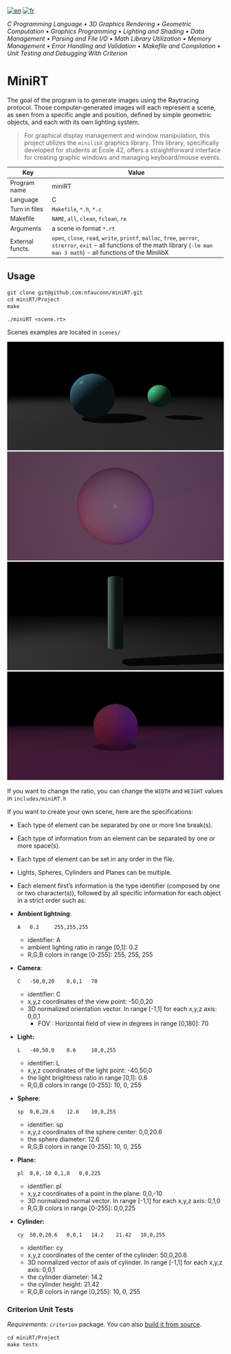 [![en](https://img.shields.io/badge/lang-en-pink.svg)](https://github.com/nfauconn/miniRT/blob/master/README.md)
[![fr](https://img.shields.io/badge/lang-fr-purple.svg)](https://github.com/nfauconn/miniRT/blob/master/README.fr.md)

*C Programming Language* • *3D Graphics Rendering* • *Geometric Computation* • *Graphics Programming* • *Lighting and Shading* • *Data Management* • *Parsing and File I/O* • *Math Library Utilization* • *Memory Management* • *Error Handling and Validation* • *Makefile and Compilation* • *Unit Testing and Debugging With Criterion*

# MiniRT

The goal of the program is to generate images using the Raytracing protocol. Those computer-generated images will each represent a scene, as seen from a specific angle and position, defined by simple geometric objects, and each with its own lighting system.

>For graphical display management and window manipulation, this project utilizes the `minilibX` graphics library. This library, specifically developed for students at École 42, offers a straightforward interface for creating graphic windows and managing keyboard/mouse events.

| Key | Value |
|--|--|
Program name | miniRT |
Language | C
Turn in files | `Makefile`, `*.h`, `*.c`
Makefile  | `NAME`, `all`, `clean`, `fclean`, `re` 
Arguments | a scene in format `*.rt`
External functs. | `open`, `close`, `read`, `write`, `printf`, `malloc`, `free`, `perror`, `strerror`, `exit` - all functions of the math library (`-lm man man 3 math`) - all functions of the MinilibX

## Usage

```shell
git clone git@github.com:nfauconn/miniRT.git
cd miniRT/Project
make
```

```shell
./miniRT <scene.rt>
```

Scenes examples are located in `scenes/`

<img src="./.pics/2sp1pl.png">
<img src="./.pics/multi_colo_lights_from_up.png">
<img src="./.pics/cylindre.png">
<img src="./.pics/multicolorlightsdhadows.png">

If you want to change the ratio, you can change the `WIDTH` and `HEIGHT` values in `includes/miniRT.h`

If you want to create your own scene, here are the specifications:

- Each type of element can be separated by one or more line break(s).
- Each type of information from an element can be separated by one or more space(s).
- Each type of element can be set in any order in the file.
- Lights, Spheres, Cylinders and Planes can be multiple.

- Each element first’s information is the type identifier (composed by one or two character(s)), followed by all specific information for each object in a strict order such as:
- **Ambient lightning**:
	```
	A	0.2		255,255,255
	```
	- identifier: A
	- ambient lighting ratio in range [0,1]: 0.2
	- R,G,B colors in range [0-255]: 255, 255, 255
- **Camera**:
	```
	C	-50,0,20	0,0,1	70
	```
	- identifier: C
	- x,y,z coordinates of the view point: -50,0,20
	- 3D normalized orientation vector. In range [-1,1] for each x,y,z axis: 0,0,1
       - FOV : Horizontal field of view in degrees in range [0,180]: 70
- **Light:**
	```
	L	-40,50,0	0.6		10,0,255
	```
	- identifier: L
	- x,y,z coordinates of the light point: -40,50,0
	- the light brightness ratio in range [0,1]: 0.6
	- R,G,B colors in range [0-255]: 10, 0, 255
- **Sphere**:
	```
	sp	0,0,20.6	12.6	10,0,255
	```
	- identifier: sp
	- x,y,z coordinates of the sphere center: 0,0,20.6
	- the sphere diameter: 12.6
	- R,G,B colors in range [0-255]: 10, 0, 255
- **Plane:**
	```
	pl	0,0,-10	0,1,0	0,0,225
	```
	- identifier: pl
	- x,y,z coordinates of a point in the plane: 0,0,-10
	- 3D normalized normal vector. In range [-1,1] for each x,y,z axis: 0,1,0
	- R,G,B colors in range [0-255]: 0,0,225
- **Cylinder:**
	```
	cy	50,0,20.6	0,0,1	14.2	21.42	10,0,255
	```
	- identifier: cy
	- x,y,z coordinates of the center of the cylinder: 50,0,20.6
	- 3D normalized vector of axis of cylinder. In range [-1,1] for each x,y,z axis:
	0,0,1
	- the cylinder diameter: 14.2
	- the cylinder height: 21.42
	- R,G,B colors in range [0,255]: 10, 0, 255

### Criterion Unit Tests

*Requirements:* `criterion` package. You can also [build it from source](https://criterion.readthedocs.io/en/master/setup.html).

```shell
cd miniRT/Project
make tests
```
